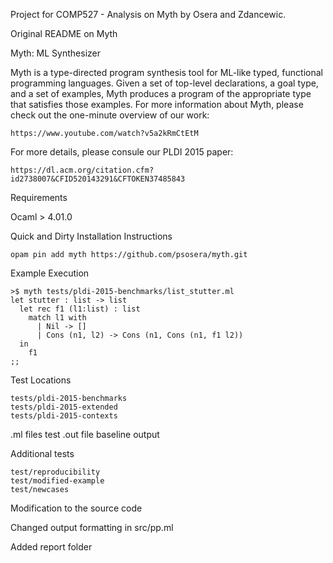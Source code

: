 Project for COMP527 - Analysis on Myth by Osera and Zdancewic.


Original README on Myth



Myth: ML Synthesizer


Myth is a type-directed program synthesis tool for ML-like typed, functional programming languages.
Given a set of top-level declarations, a goal type, and a set of examples, Myth produces a program of the appropriate type that satisfies those examples.
For more information about Myth, please check out the one-minute overview of our work:

    https://www.youtube.com/watch?v5a2kRmCtEtM

For more details, please consule our PLDI 2015 paper:

    https://dl.acm.org/citation.cfm?id2738007&CFID520143291&CFTOKEN37485843

Requirements


Ocaml > 4.01.0

Quick and Dirty Installation Instructions


    opam pin add myth https://github.com/psosera/myth.git

Example Execution


    >$ myth tests/pldi-2015-benchmarks/list_stutter.ml
    let stutter : list -> list 
      let rec f1 (l1:list) : list 
        match l1 with
          | Nil -> []
          | Cons (n1, l2) -> Cons (n1, Cons (n1, f1 l2))
      in
        f1
    ;;

Test Locations

    tests/pldi-2015-benchmarks
    tests/pldi-2015-extended
    tests/pldi-2015-contexts

.ml files  test
.out file  baseline output



Additional tests

    test/reproducibility
    test/modified-example
    test/newcases

Modification to the source code

Changed output formatting in
    src/pp.ml

Added report folder


